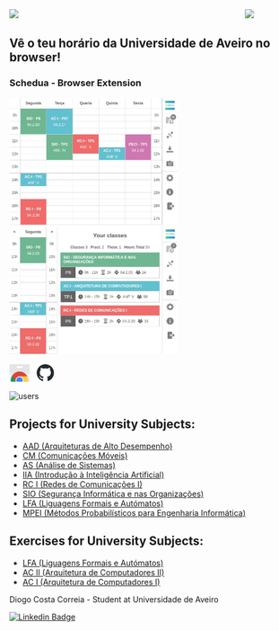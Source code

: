 <div>
  <img align="left" src="https://github-readme-stats-mu-gules.vercel.app/api?username=digas99&count_private=true&show_icons=true&theme=github_dark" width="420"/>
  <img src="https://github-readme-stats-mu-gules.vercel.app/api/top-langs/?username=digas99&theme=github_dark&layout=compact"/>
</div>

## Vê o teu horário da Universidade de Aveiro no browser!

### Schedua - Browser Extension

<a href="https://chrome.google.com/webstore/detail/schedua/hdidghpdffhhefdafcajajjocjbmbnml">
  <p float="left">
    <img src="images/picture1.jpg" width="300">
    <img src="images/picture2.jpg" width="300">
  </p>
</a>
  
<p float="left">
  <a href="https://chrome.google.com/webstore/detail/schedua/hdidghpdffhhefdafcajajjocjbmbnml"><img alt="Install" src="images/Google_Chrome_Web_Store_icon_2015.svg.png" width="36"></a>
  &nbsp;
  <a href="https://github.com/digas99/schedule-ua">
    <picture>
      <source media="(prefers-color-scheme: dark)" srcset="images/github-mark-white.png">
      <img alt="Repository" src="images/github-mark.png" width="32">
    </picture>
  </a>
</p>

![users](https://img.shields.io/chrome-web-store/users/hdidghpdffhhefdafcajajjocjbmbnml?color=3fa7ca&label=Chrome%20Users)

## Projects for University Subjects:

- [AAD (Arquiteturas de Alto Desempenho)](https://github.com/digas99/aad-projects)
- [CM (Comunicações Móveis)](https://github.com/digas99/cm-project-wlan2)
- [AS (Análise de Sistemas)](https://github.com/digas99/as-project)
- [IIA (Introdução à Inteligência Artificial)](https://github.com/digas99/iia-project-sokoban)
- [RC I (Redes de Comunicações I)](https://github.com/digas99/rc1-project)
- [SIO (Segurança Informática e nas Organizações)](https://github.com/digas99/sio-project-1)
- [LFA (Liguagens Formais e Autómatos)](https://github.com/digas99/lfa-project-geometrics)
- [MPEI (Métodos Probabilísticos para Engenharia Informática)](https://github.com/digas99/mpei-project-library-management)

## Exercises for University Subjects:

- [LFA (Liguagens Formais e Autómatos)](https://github.com/digas99/lfa-exercicios)
- [AC II (Arquitetura de Computadores II)](https://github.com/digas99/ac2-exercicios)
- [AC I (Arquitetura de Computadores I)](https://github.com/digas99/ac1-exercicios)



Diogo Costa Correia - Student at Universidade de Aveiro

[![Linkedin Badge](https://img.shields.io/badge/-LinkedIn-0e76a8?style=flat-square&logo=Linkedin&logoColor=white)](https://www.linkedin.com/in/digas99/)

<!--
**digas99/digas99** is a ✨ _special_ ✨ repository because its `README.md` (this file) appears on your GitHub profile.

Here are some ideas to get you started:

- 🔭 I’m currently working on ...
- 🌱 I’m currently learning ...
- 👯 I’m looking to collaborate on ...
- 🤔 I’m looking for help with ...
- 💬 Ask me about ...
- 📫 How to reach me: ...
- 😄 Pronouns: ...
- ⚡ Fun fact: ...
-->
